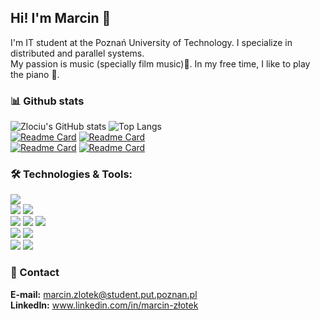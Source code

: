 ## Hi! I'm Marcin 👋 

I'm IT student at the Poznań University of Technology. I specialize in distributed and parallel systems.  
My passion is music (specially film music)🎵. In my free time, I like to play the piano 🎹.
<!--
**zlociu/zlociu** is a ✨ _special_ ✨ repository because its `README.md` (this file) appears on your GitHub profile.
-->
### 📊 Github stats
![Zlociu's GitHub stats](https://github-readme-stats.vercel.app/api?username=zlociu&show_icons=true&bg_color=0B3A5B&default&line_height=27&text_color=fff&title_color=00ccff&icon_color=00ccff&hide_border=true&include_all_commits=1&custom_title=Zlociu's%20GitHub%20Stats)
![Top Langs](https://github-readme-stats.vercel.app/api/top-langs/?username=zlociu&title_color=0B3A5B&layout=default&border_color=00ccff&langs_count=3&card_width=305)  
[![Readme Card](https://github-readme-stats.vercel.app/api/pin/?username=zlociu&title_color=0B3A5B&border_color=00ccff&repo=2019_LEDTetris)](https://github.com/zlociu/2019_LEDtetris)
[![Readme Card](https://github-readme-stats.vercel.app/api/pin/?username=zlociu&title_color=0B3A5B&border_color=00ccff&repo=LZ77.NET)](https://github.com/zlociu/LZ77.NET)  
[![Readme Card](https://github-readme-stats.vercel.app/api/pin/?username=zlociu&title_color=0B3A5B&border_color=00ccff&repo=HammingECC.NET)](https://github.com/zlociu/HammingECC.NET)
[![Readme Card](https://github-readme-stats.vercel.app/api/pin/?username=zlociu&title_color=0B3A5B&border_color=00ccff&repo=Xbox-Controller-Mouse)](https://github.com/zlociu/Xbox-Controller-Mouse.git)
<!--
[![Readme Card](https://github-readme-stats.vercel.app/api/pin/?username=zlociu&title_color=0B3A5B&border_color=00ccff&repo=ASPNET-TIWPR-LAB)](https://github.com/zlociu/ASPNET-TIWPR-LAB)
-->


### 🛠️ Technologies & Tools:
![](https://img.shields.io/badge/OS-Windows-informational?style=flat-square&logo=Windows&logoColor=white&labelColor=0B3A5B&color=00ccff)  
![](https://img.shields.io/badge/Editor-VS%20Code-informational?style=flat-square&logo=Visual-Studio-Code&logoColor=white&labelColor=0B3A5B&color=00ccff)
![](https://img.shields.io/badge/Editor-Visual%20Studio-informational?style=flat-square&logo=Visual-Studio&logoColor=white&labelColor=0B3A5B&color=00ccff)  
![](https://img.shields.io/badge/Language-C%23-informational?style=flat-square&logo=.NET&logoColor=white&labelColor=0B3A5B&color=00ccff)
![](https://img.shields.io/badge/Language-F%23-informational?style=flat-square&logo=.NET&logoColor=white&labelColor=0B3A5B&color=00ccff)
![](https://img.shields.io/badge/Language-CUDA-informational?style=flat-square&logo=Nvidia&logoColor=white&labelColor=0B3A5B&color=00ccff)  
![](https://img.shields.io/badge/Framework-ASP.NET-informational?style=flat-square&logo=.NET&logoColor=white&labelColor=0B3A5B&color=00ccff)
![](https://img.shields.io/badge/Framework-SignalR-informational?style=flat-square&logo=.NET&logoColor=white&labelColor=0B3A5B&color=00ccff)  
![](https://img.shields.io/badge/Tool-LaTeX-informational?style=flat-square&logo=Latex&logoColor=white&labelColor=0B3A5B&color=00ccff)
![](https://img.shields.io/badge/Cloud-Azure-informational?style=flat-square&logo=Microsoft-Azure&logoColor=white&labelColor=0B3A5B&color=00ccff)

### 💬 Contact
__E-mail:__ marcin.zlotek@student.put.poznan.pl  
__LinkedIn:__  www.linkedin.com/in/marcin-złotek  


